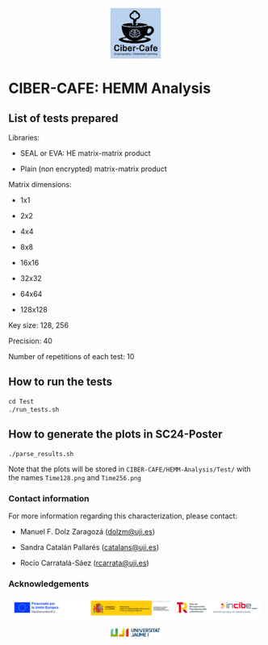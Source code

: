 
<p align="center">
  <img src="https://github.com/hpca-uji/CIBER-CAFE/blob/main/LOGOS/CIBER-CAFE_logo.jpeg" width="100" height="100">
</p>

# CIBER-CAFE: HEMM Analysis

## List of tests prepared

Libraries:

- SEAL or EVA: HE matrix-matrix product

- Plain (non encrypted) matrix-matrix product

Matrix dimensions:

- 1x1 

- 2x2

- 4x4

- 8x8

- 16x16

- 32x32

- 64x64

- 128x128

Key size: 128, 256

Precision: 40

Number of repetitions of each test: 10

## How to run the tests

```
cd Test
./run_tests.sh
```

## How to generate the plots in SC24-Poster

```
./parse_results.sh
```

Note that the plots will be stored in `CIBER-CAFE/HEMM-Analysis/Test/` with the names `Time128.png` and `Time256.png`

### Contact information

For more information regarding this characterization, please contact:

- Manuel F. Dolz Zaragozá (dolzm@uji.es)

- Sandra Catalán Pallarés (catalans@uji.es)

- Rocío Carratalá-Sáez (rcarrata@uji.es)

### Acknowledgements

<p align="center">
  <img src="https://github.com/hpca-uji/CIBER-CAFE/blob/main/LOGOS/Banner_logos_funding.jpg" width="500">
</p>

<p align="center">
  <img src="https://github.com/hpca-uji/CIBER-CAFE/blob/main/LOGOS/UJI_logo.png" width="100">
</p>

